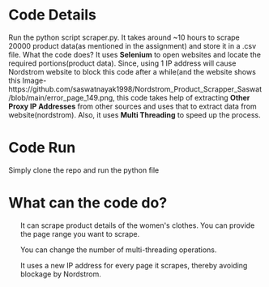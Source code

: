 <h1>Code Details</h1>
<p>
Run the python script scraper.py. It takes around ~10 hours to scrape 20000 product data(as mentioned in the assignment) and store it in a .csv file. 
What the code does?
It uses <b>Selenium</b> to open websites and locate the required portions(product data). Since, using 1 IP address will cause Nordstrom website to block this code after a while(and the website shows this Image- https://github.com/saswatnayak1998/Nordstrom_Product_Scrapper_Saswat/blob/main/error_page_149.png, this code takes help of extracting  <b>Other Proxy IP Addresses</b>  from other sources and uses that to extract data from website(nordstrom). 
Also, it uses <b>Multi Threading</b> to speed up the process. 
  </p>
<h1>Code Run</h1>
Simply clone the repo and run the python file

<h1>What can the code do?</h1>
<ul>It can scrape product details of the women's clothes. You can provide the page range you want to scrape.</ul>
<ul>You can change the number of multi-threading operations.</ul>
<ul>It uses a new IP address for every page it scrapes, thereby avoiding blockage by Nordstrom.</ul>
